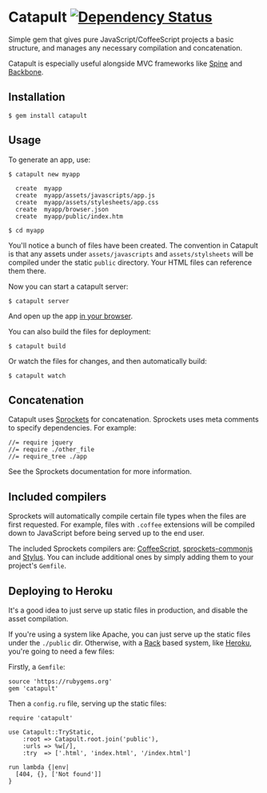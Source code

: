 # Catapult [![Dependency Status](https://gemnasium.com/maccman/catapult.png)](https://gemnasium.com/maccman/catapult)

Simple gem that gives pure JavaScript/CoffeeScript projects a basic structure, and manages any necessary compilation and concatenation.

Catapult is especially useful alongside MVC frameworks like [Spine](http://spinejs.com) and [Backbone](http://backbonejs.org).

## Installation

    $ gem install catapult

## Usage

To generate an app, use:

    $ catapult new myapp

      create  myapp
      create  myapp/assets/javascripts/app.js
      create  myapp/assets/stylesheets/app.css
      create  myapp/browser.json
      create  myapp/public/index.htm

    $ cd myapp

You'll notice a bunch of files have been created. The convention in Catapult is that any assets under `assets/javascripts` and `assets/stylsheets` will be compiled under the static `public` directory. Your HTML files can reference them there.

Now you can start a catapult server:

    $ catapult server

And open up the app [in your browser](http://localhost:9292).

You can also build the files for deployment:

    $ catapult build

Or watch the files for changes, and then automatically build:

    $ catapult watch

## Concatenation

Catapult uses [Sprockets](https://github.com/sstephenson/sprockets) for concatenation. Sprockets uses meta comments to specify dependencies. For example:

    //= require jquery
    //= require ./other_file
    //= require_tree ./app

See the Sprockets documentation for more information.

## Included compilers

Sprockets will automatically compile certain file types when the files are first requested. For example, files with `.coffee` extensions will be compiled down to JavaScript before being served up to the end user.

The included Sprockets compilers are: [CoffeeScript](http://coffeescript.org), [sprockets-commonjs](http://github.com/maccman/sprockets-commonjs) and [Stylus](http://learnboost.github.com/stylus/). You can include additional ones by simply adding them to your project's `Gemfile`.

## Deploying to Heroku

It's a good idea to just serve up static files in production, and disable the asset compilation.

If you're using a system like Apache, you can just serve up the static files under the `./public` dir. Otherwise, with a [Rack](http://rack.github.com) based system, like [Heroku](http://heroku.com), you're going to need a few files:

Firstly, a `Gemfile`:

    source 'https://rubygems.org'
    gem 'catapult'

Then a `config.ru` file, serving up the static files:

    require 'catapult'

    use Catapult::TryStatic,
        :root => Catapult.root.join('public'),
        :urls => %w[/],
        :try  => ['.html', 'index.html', '/index.html']

    run lambda {|env|
      [404, {}, ['Not found']]
    }